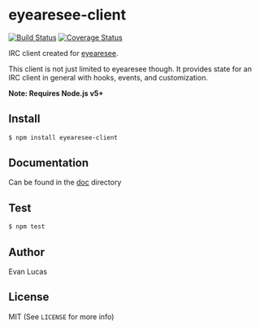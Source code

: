 # eyearesee-client

[![Build Status](https://travis-ci.org/evanlucas/eyearesee-client.svg)](https://travis-ci.org/evanlucas/eyearesee-client)
[![Coverage Status](https://coveralls.io/repos/evanlucas/eyearesee-client/badge.svg?branch=master&service=github)](https://coveralls.io/github/evanlucas/eyearesee-client?branch=master)

IRC client created for [eyearesee](https://github.com/evanlucas/eyearesee).

This client is not just limited to eyearesee though. It provides state
for an IRC client in general with hooks, events, and customization.

**Note: Requires Node.js v5+**

## Install

```bash
$ npm install eyearesee-client
```

## Documentation

Can be found in the [doc](doc/index.md) directory

## Test

```bash
$ npm test
```

## Author

Evan Lucas

## License

MIT (See `LICENSE` for more info)
